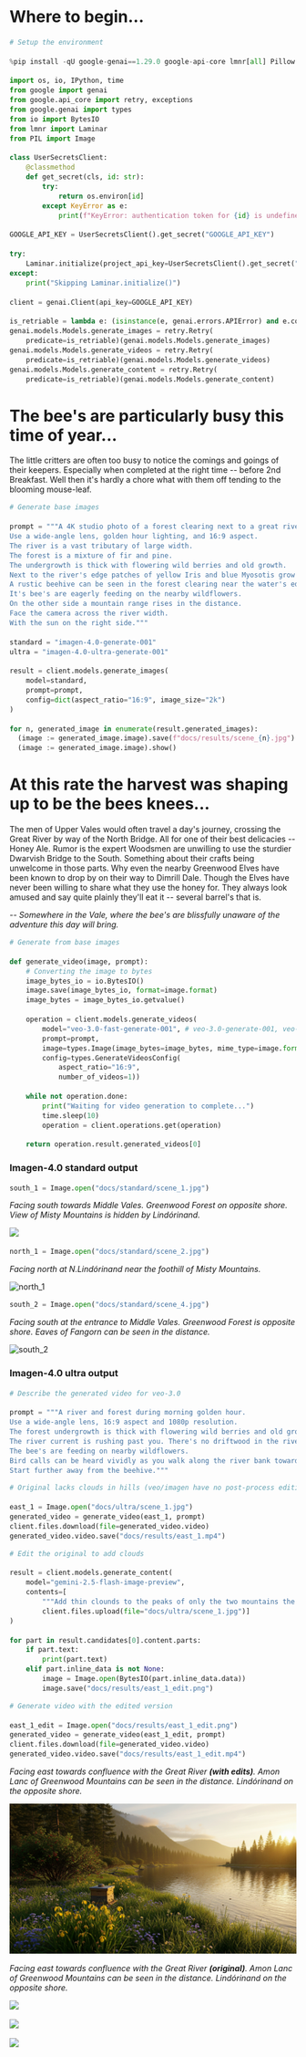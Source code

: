 # Where to begin...


```python
# Setup the environment

%pip install -qU google-genai==1.29.0 google-api-core lmnr[all] Pillow

import os, io, IPython, time
from google import genai
from google.api_core import retry, exceptions
from google.genai import types
from io import BytesIO
from lmnr import Laminar
from PIL import Image

class UserSecretsClient:
    @classmethod
    def get_secret(cls, id: str):
        try:
            return os.environ[id]
        except KeyError as e:
            print(f"KeyError: authentication token for {id} is undefined")

GOOGLE_API_KEY = UserSecretsClient().get_secret("GOOGLE_API_KEY")

try:
    Laminar.initialize(project_api_key=UserSecretsClient().get_secret("LMNR_PROJECT_API_KEY"))
except:
    print("Skipping Laminar.initialize()")

client = genai.Client(api_key=GOOGLE_API_KEY)

is_retriable = lambda e: (isinstance(e, genai.errors.APIError) and e.code in {429, 503, 500})
genai.models.Models.generate_images = retry.Retry(
    predicate=is_retriable)(genai.models.Models.generate_images)
genai.models.Models.generate_videos = retry.Retry(
    predicate=is_retriable)(genai.models.Models.generate_videos)
genai.models.Models.generate_content = retry.Retry(
    predicate=is_retriable)(genai.models.Models.generate_content)
```

# The bee's are particularly busy this time of year...

The little critters are often too busy to notice the comings and goings of their keepers. Especially when completed at the right time -- before 2nd Breakfast. Well then it's hardly a chore what with them off tending to the blooming mouse-leaf.


```python
# Generate base images

prompt = """A 4K studio photo of a forest clearing next to a great river in mid-summer. 
Use a wide-angle lens, golden hour lighting, and 16:9 aspect. 
The river is a vast tributary of large width. 
The forest is a mixture of fir and pine. 
The undergrowth is thick with flowering wild berries and old growth. 
Next to the river's edge patches of yellow Iris and blue Myosotis grow along with reeds. 
A rustic beehive can be seen in the forest clearing near the water's edge. 
It's bee's are eagerly feeding on the nearby wildflowers. 
On the other side a mountain range rises in the distance.
Face the camera across the river width.
With the sun on the right side."""

standard = "imagen-4.0-generate-001"
ultra = "imagen-4.0-ultra-generate-001"

result = client.models.generate_images(
    model=standard,
    prompt=prompt,
    config=dict(aspect_ratio="16:9", image_size="2k")
)

for n, generated_image in enumerate(result.generated_images):
  (image := generated_image.image).save(f"docs/results/scene_{n}.jpg")
  (image := generated_image.image).show()
```

# At this rate the harvest was shaping up to be the bees knees...

The men of Upper Vales would often travel a day's journey, crossing the Great River by way of the North Bridge. All for one of their best delicacies -- Honey Ale. Rumor is the expert Woodsmen are unwilling to use the sturdier Dwarvish Bridge to the South. Something about their crafts being unwelcome in those parts. Why even the nearby Greenwood Elves have been known to drop by on their way to Dimrill Dale. Though the Elves have never been willing to share what they use the honey for. They always look amused and say quite plainly they'll eat it -- several barrel's that is.

_-- Somewhere in the Vale, where the bee's are blissfully unaware of the adventure this day will bring._


```python
# Generate from base images

def generate_video(image, prompt):
    # Converting the image to bytes
    image_bytes_io = io.BytesIO()
    image.save(image_bytes_io, format=image.format)
    image_bytes = image_bytes_io.getvalue()

    operation = client.models.generate_videos(
        model="veo-3.0-fast-generate-001", # veo-3.0-generate-001, veo-3.0-fast-generate-001
        prompt=prompt,
        image=types.Image(image_bytes=image_bytes, mime_type=image.format),
        config=types.GenerateVideosConfig(
            aspect_ratio="16:9",
            number_of_videos=1))
    
    while not operation.done:
        print("Waiting for video generation to complete...")
        time.sleep(10)
        operation = client.operations.get(operation)

    return operation.result.generated_videos[0]
```

### Imagen-4.0 standard output


```python
south_1 = Image.open("docs/standard/scene_1.jpg")
```

_Facing south towards Middle Vales. Greenwood Forest on opposite shore. View of Misty Mountains is hidden by Lindórinand._

[![](standard/scene_1.jpg)](https://raw.githubusercontent.com/lol-dungeonmaster/THaTWoIV-concept-art/main/docs/results/south_1.mp4)


```python
north_1 = Image.open("docs/standard/scene_2.jpg")
```

_Facing north at N.Lindórinand near the foothill of Misty Mountains._

![north_1](standard/scene_2.jpg)


```python
south_2 = Image.open("docs/standard/scene_4.jpg")
```

_Facing south at the entrance to Middle Vales. Greenwood Forest is opposite shore. Eaves of Fangorn can be seen in the distance._

![south_2](standard/scene_4.jpg)

### Imagen-4.0 ultra output


```python
# Describe the generated video for veo-3.0

prompt = """A river and forest during morning golden hour. 
Use a wide-angle lens, 16:9 aspect and 1080p resolution. 
The forest undergrowth is thick with flowering wild berries and old growth.  
The river current is rushing past you. There's no driftwood in the river.
The bee's are feeding on nearby wildflowers. 
Bird calls can be heard vividly as you walk along the river bank towards the beehive.
Start further away from the beehive."""
```


```python
# Original lacks clouds in hills (veo/imagen have no post-process editing)

east_1 = Image.open("docs/ultra/scene_1.jpg")
generated_video = generate_video(east_1, prompt)
client.files.download(file=generated_video.video)
generated_video.video.save("docs/results/east_1.mp4")
```


```python
# Edit the original to add clouds

result = client.models.generate_content(
    model="gemini-2.5-flash-image-preview",
    contents=[
        """Add thin clounds to the peaks of only the two mountains the distance. Use studio quality and 16:9 aspect.""", 
        client.files.upload(file="docs/ultra/scene_1.jpg")]
)

for part in result.candidates[0].content.parts:
    if part.text:
        print(part.text)
    elif part.inline_data is not None:
        image = Image.open(BytesIO(part.inline_data.data))
        image.save("docs/results/east_1_edit.png")
```


```python
# Generate video with the edited version

east_1_edit = Image.open("docs/results/east_1_edit.png")
generated_video = generate_video(east_1_edit, prompt)
client.files.download(file=generated_video.video)
generated_video.video.save("docs/results/east_1_edit.mp4")
```

_Facing east towards confluence with the Great River __(with edits)__. Amon Lanc of Greenwood Mountains can be seen in the distance. Lindórinand on the opposite shore._

[![](results/east_1_edit.png)](https://raw.githubusercontent.com/lol-dungeonmaster/THaTWoIV-concept-art/main/docs/results/east_1_edit.mp4)

_Facing east towards confluence with the Great River __(original)__. Amon Lanc of Greenwood Mountains can be seen in the distance. Lindórinand on the opposite shore._

[![](ultra/scene_1.jpg)](https://raw.githubusercontent.com/lol-dungeonmaster/THaTWoIV-concept-art/main/docs/results/east_1.mp4)

[![](ultra/scene_1.jpg)](https://raw.githubusercontent.com/lol-dungeonmaster/THaTWoIV-concept-art/main/docs/results/east_2.mp4)

[![](ultra/scene_1.jpg)](https://raw.githubusercontent.com/lol-dungeonmaster/THaTWoIV-concept-art/main/docs/results/east_3.mp4)
